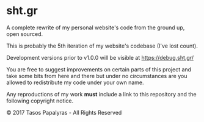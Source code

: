 # sht.gr
A complete rewrite of my personal website's code from the ground up, open sourced.

This is probably the 5th iteration of my website's codebase (I've lost count).

Development versions prior to v1.0.0 will be visible at https://debug.sht.gr/

You are free to suggest improvements on certain parts of this project and take some bits from here and there but under no circumstances are you allowed to redistribute my code under your own name.

Any reproductions of my work **must** include a link to this repository and the following copyright notice.

© 2017 Tasos Papalyras - All Rights Reserved
